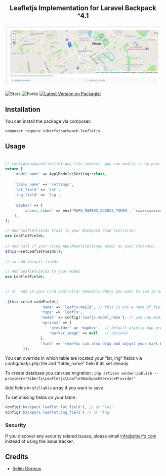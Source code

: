 ## <p align="center">Leafletjs Implementation for Laravel Backpack ^4.1</p>

<p align="center">
 <img src="https://github.com/siberfx/backpack-leafletjs/raw/main/img/preview.png">
</p>

<img alt="Stars" src="https://img.shields.io/github/stars/siberfx/backpack-leafjs?style=plastic&labelColor=343b41"/> <img alt="Forks" src="https://img.shields.io/github/forks/siberfx/backpack-leafjs?style=plastic&labelColor=343b41"/>
 [![Latest Version on Packagist](https://img.shields.io/packagist/dt/siberfx/backpack-leafletjs?style=plastic)](https://packagist.org/packages/siberfx/backpack-leafletjs)

## Installation

You can install the package via composer:

```bash
composer require siberfx/backpack-leafletjs
```

## Usage
``` php

// config/backpack/leaflet.php file content, you can modify it by your own settings.
return [
    'model_name' => App\Models\Setting::class,

    'table_name' => 'settings',
    'lat_field' => 'lat',
    'lng_field' => 'lng',

    'mapbox' => [
        'access_token' => env('MAPS_MAPBOX_ACCESS_TOKEN', 'xxxxxxxxxxxxxxxxxxxxx'),
    ],
];

```


``` php
// Add LeafletFields trait to your Backpack Crud Controller
use LeafletFields;

// and call if your using App\Model\Settings model as your instance:
$this->setLeafletFields();

// to add default fields
```

``` php
// Add LeafletFields to your model
use LeafletFields;
```

``` php

// or  add in your Crud controller manually where you want to see it as shown below. 

 $this->crud->addField([
                'name' => 'leafjs-mapId', // this is not a name of field in database.
                'type' => 'leafjs',
                'model' => config('leafjs.model_name'), // you can modify under config folder or override by your own for each model
                'options' => [
                    'provider' => 'mapbox',  // default algolia map provider
                    'marker_image' => null   // optional
                ],
                'hint' => '<em>You can also drag and adjust your mark by clicking</em>'
        ]);

```


You can override in which table are located your "lat, lng" fields via config/leafjs.php file and "table_name" field if its set already

To create database you can use migration : 
`php artisan vendor:publish --provider="Siberfx\Leafletjs\LeafletBackpackServiceProvider"`

Add fields in `$fillable` array if you want to save

To set missing fields on your table :
```php
config('backpack.leaflet.lat_field'), // or 'lat'
config('backpack.leaflet.lng_field') // or 'lng'


```

### Security

If you discover any security related issues, please email info@siberfx.com instead of using the issue tracker.

## Credits

- [Selim Gormus](https://github.com/siberfx)

